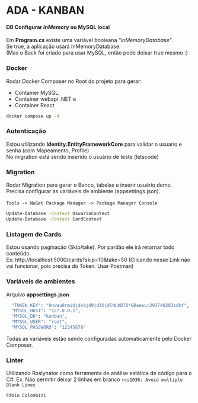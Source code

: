 # ADA - KANBAN
#### DB Configurar _InMemory_ ou MySQL local
Em **Program.cs** existe uma variável booleana _"inMemoryDatabase"_.<br> 
Se true, a aplicação usará InMemoryDatabase.<br>
(Mas o Back foi criado para usar MySQL, então pode deixar true mesmo :)

### Docker
Rodar Docker Composer no Root do projeto para gerar: 
- Container MySQL, 
- Container webapi .NET e 
- Container React
```sh
docker compose up -d 
```
### Autenticação
Estou utilizando **Identity.EntityFrameworkCore** para validar o usuario e senha (com Mapeamento, Profile)<br>
No migration está sendo inserido o usuário de teste (letscode)

### Migration
Rodar Migration para gerar o Banco, tabelas e inserir usuário demo.<br>
Precisa configurar as variáveis de ambiente (appsettings.json).<br> <br> 
`Tools -> NuGet Package Manager -> Package Manager Console`
```sh
Update-Database -Context UsuarioContext
Update-Database -Context CardContext
```
###  Listagem de Cards
Estou usando paginação (Skip/take). Por pardão ele irá retornar todo conteúdo.<br>
Ex: http://localhost:5000/cards?skip=10&take=50 (Clicando nesse Link não vai funcionar, pois precisa do Token. Usar Postman)

###  Variáveis de ambientes
Arquivo **appsettings.json**
```sh
  "TOKEN_KEY": "0nwau0rmiUjdskjd9jdIOjdlNLKD7D*&Daewur293749283sdhf",
  "MYSQL_HOST": "127.0.0.1",
  "MYSQL_DB": "kanban",
  "MYSQL_USER": "root",
  "MYSQL_PASSWORD": "12345678"
```
Todas as variáveis estão sendo configuradas automaticamente pelo Docker Composer.

###  Linter
Utilizando Roslynator como ferramenta de análise estática de código para o C#.
Ex: Não permitir deixar 2 linhas em branco
`rcs1036: Avoid multiple Blank Lines`

`Fábio Colombini`

[//]: # (These are reference links) 
[Paginacao]: <http://localhost:5000/cards?skip=10&take=50>


